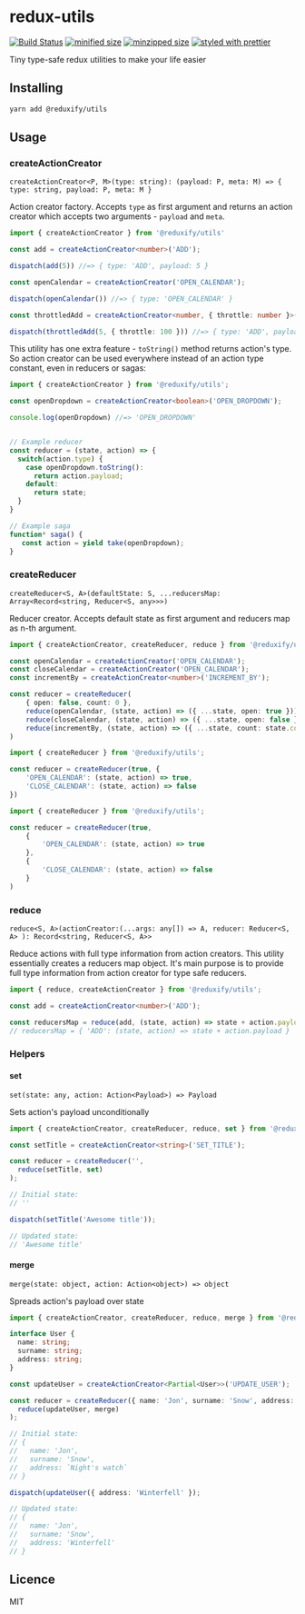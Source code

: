 # redux-utils

[![Build Status](https://travis-ci.com/martynaskadisa/redux-utils.svg?branch=master)](https://travis-ci.com/martynaskadisa/redux-utils)
[![minified size](https://badgen.net/bundlephobia/min/@reduxify/utils)](https://bundlephobia.com/result?p=@reduxify/utils)
[![minzipped size](https://badgen.net/bundlephobia/minzip/@reduxify/utils)](https://bundlephobia.com/result?p=@reduxify/utils)
[![styled with prettier](https://img.shields.io/badge/styled_with-prettier-ff69b4.svg)](https://github.com/prettier/prettier)
<!-- [![Greenkeeper badge](https://badges.greenkeeper.io/martynaskadisa/redux-utils.svg)](https://greenkeeper.io/) -->
<!-- [![Travis](https://img.shields.io/travis/martynaskadisa/redux-utils.svg)](https://travis-ci.org/martynaskadisa/redux-utils) -->
<!-- [![Coveralls](https://img.shields.io/coveralls/martynaskadisa/redux-utils.svg)](https://coveralls.io/github/martynaskadisa/redux-utils) -->
<!-- [![Dev Dependencies](https://david-dm.org/martynaskadisa/redux-utils/dev-status.svg)](https://david-dm.org/martynaskadisa/redux-utils?type=dev) -->

Tiny type-safe redux utilities to make your life easier

## Installing

```bash
yarn add @reduxify/utils
```

## Usage

### createActionCreator

`createActionCreator<P, M>(type: string): (payload: P, meta: M) => { type: string, payload: P, meta: M }`

Action creator factory. Accepts `type` as first argument and returns an action creator which accepts two arguments - `payload` and `meta`.

```ts
import { createActionCreator } from '@reduxify/utils'

const add = createActionCreator<number>('ADD');

dispatch(add(5)) //=> { type: 'ADD', payload: 5 }

const openCalendar = createActionCreator('OPEN_CALENDAR');

dispatch(openCalendar()) //=> { type: 'OPEN_CALENDAR' }

const throttledAdd = createActionCreator<number, { throttle: number }>('ADD');

dispatch(throttledAdd(5, { throttle: 100 })) //=> { type: 'ADD', payload: 5, meta: { throttle: 100 }}
```

This utility has one extra feature - `toString()` method returns action's type. So action creator can be used everywhere instead of an action type constant, even in reducers or sagas:

```ts
import { createActionCreator } from '@reduxify/utils';

const openDropdown = createActionCreator<boolean>('OPEN_DROPDOWN');

console.log(openDropdown) //=> 'OPEN_DROPDOWN'


// Example reducer
const reducer = (state, action) => {
  switch(action.type) {
    case openDropdown.toString():
      return action.payload;
    default:
      return state;
  }
}

// Example saga
function* saga() {
   const action = yield take(openDropdown);
}
```


### createReducer

`createReducer<S, A>(defaultState: S, ...reducersMap: Array<Record<string, Reducer<S, any>>>)`

Reducer creator. Accepts default state as first argument and reducers map as n-th argument.

```ts
import { createActionCreator, createReducer, reduce } from '@reduxify/utils';

const openCalendar = createActionCreator('OPEN_CALENDAR');
const closeCalendar = createActionCreator('OPEN_CALENDAR');
const incrementBy = createActionCreator<number>('INCREMENT_BY');

const reducer = createReducer(
    { open: false, count: 0 },
    reduce(openCalendar, (state, action) => ({ ...state, open: true })),
    reduce(closeCalendar, (state, action) => ({ ...state, open: false })),
    reduce(incrementBy, (state, action) => ({ ...state, count: state.count + action.payload }))
)
```

```ts
import { createReducer } from '@reduxify/utils';

const reducer = createReducer(true, {
    'OPEN_CALENDAR': (state, action) => true,
    'CLOSE_CALENDAR': (state, action) => false
})
```

```ts
import { createReducer } from '@reduxify/utils';

const reducer = createReducer(true, 
    {
        'OPEN_CALENDAR': (state, action) => true
    }, 
    {
        'CLOSE_CALENDAR': (state, action) => false
    }
)
```

### reduce

`reduce<S, A>(actionCreator:(...args: any[]) => A,
  reducer: Reducer<S, A>
): Record<string, Reducer<S, A>>`

Reduce actions with full type information from action creators. This utility essentially creates a reducers map object. It's main purpose is to provide full type information from action creator for type safe reducers.

```ts
import { reduce, createActionCreator } from '@reduxify/utils';

const add = createActionCreator<number>('ADD');

const reducersMap = reduce(add, (state, action) => state + action.payload) 
// reducersMap = { 'ADD': (state, action) => state + action.payload }
```

### Helpers

#### set

```
set(state: any, action: Action<Payload>) => Payload
```

Sets action's payload unconditionally

```ts
import { createActionCreator, createReducer, reduce, set } from '@reduxify/utils';

const setTitle = createActionCreator<string>('SET_TITLE');

const reducer = createReducer('', 
  reduce(setTitle, set)
);

// Initial state:
// ''

dispatch(setTitle('Awesome title'));

// Updated state:
// 'Awesome title'

```

#### merge

```
merge(state: object, action: Action<object>) => object
```

Spreads action's payload over state

```ts
import { createActionCreator, createReducer, reduce, merge } from '@reduxify/utils';

interface User {
  name: string;
  surname: string;
  address: string;
}

const updateUser = createActionCreator<Partial<User>>('UPDATE_USER');

const reducer = createReducer({ name: 'Jon', surname: 'Snow', address: `Night's watch` },
  reduce(updateUser, merge)
);

// Initial state:
// {
//   name: 'Jon',
//   surname: 'Snow',
//   address: `Night's watch`
// }

dispatch(updateUser({ address: 'Winterfell' });

// Updated state:
// {
//   name: 'Jon',
//   surname: 'Snow',
//   address: 'Winterfell'
// }

```

## Licence

MIT
